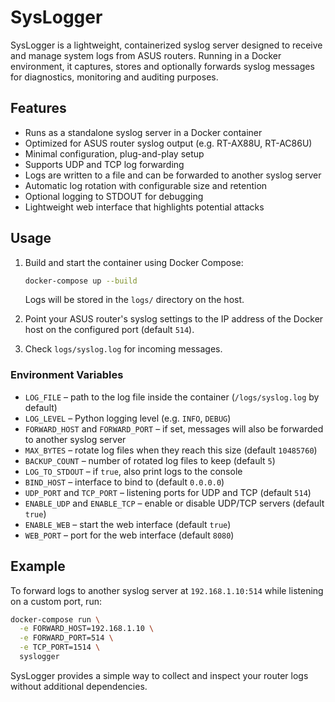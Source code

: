 # SysLogger

SysLogger is a lightweight, containerized syslog server designed to receive and manage system logs from ASUS routers. Running in a Docker environment, it captures, stores and optionally forwards syslog messages for diagnostics, monitoring and auditing purposes.

## Features

- Runs as a standalone syslog server in a Docker container
- Optimized for ASUS router syslog output (e.g. RT-AX88U, RT-AC86U)
- Minimal configuration, plug-and-play setup
- Supports UDP and TCP log forwarding
- Logs are written to a file and can be forwarded to another syslog server
- Automatic log rotation with configurable size and retention
- Optional logging to STDOUT for debugging
- Lightweight web interface that highlights potential attacks

## Usage

1. Build and start the container using Docker Compose:
   ```bash
   docker-compose up --build
   ```
   Logs will be stored in the `logs/` directory on the host.

2. Point your ASUS router's syslog settings to the IP address of the Docker host on the configured port (default `514`).

3. Check `logs/syslog.log` for incoming messages.

### Environment Variables

- `LOG_FILE` – path to the log file inside the container (`/logs/syslog.log` by default)
- `LOG_LEVEL` – Python logging level (e.g. `INFO`, `DEBUG`)
- `FORWARD_HOST` and `FORWARD_PORT` – if set, messages will also be forwarded to another syslog server
- `MAX_BYTES` – rotate log files when they reach this size (default `10485760`)
- `BACKUP_COUNT` – number of rotated log files to keep (default `5`)
- `LOG_TO_STDOUT` – if `true`, also print logs to the console
- `BIND_HOST` – interface to bind to (default `0.0.0.0`)
- `UDP_PORT` and `TCP_PORT` – listening ports for UDP and TCP (default `514`)
- `ENABLE_UDP` and `ENABLE_TCP` – enable or disable UDP/TCP servers (default `true`)
- `ENABLE_WEB` – start the web interface (default `true`)
- `WEB_PORT` – port for the web interface (default `8080`)

## Example

To forward logs to another syslog server at `192.168.1.10:514` while listening on a custom port, run:

```bash
docker-compose run \
  -e FORWARD_HOST=192.168.1.10 \
  -e FORWARD_PORT=514 \
  -e TCP_PORT=1514 \
  syslogger
```

SysLogger provides a simple way to collect and inspect your router logs without additional dependencies.
